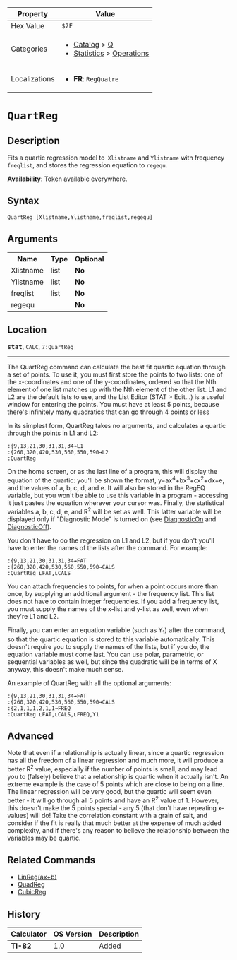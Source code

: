 | Property      | Value |
|---------------|-------|
| Hex Value     | `$2F`|
| Categories    | <ul><li>[Catalog](<../categories/Catalog.md>) > [Q](<../categories/Catalog.md#Q>)</li><li>[Statistics](<../categories/Statistics.md>) > [Operations](<../categories/Statistics.md#Operations>)</li></ul> |
| Localizations | <ul><li><b>FR</b>: `RegQuatre `</li></ul> |

# `QuartReg `

## Description
Fits a quartic regression model to` Xlistname` and `Ylistname` with frequency `freqlist`, and stores the regression equation to `regequ`.


<b>Availability</b>: Token available everywhere.

## Syntax
`QuartReg [Xlistname,Ylistname,freqlist,regequ]`

## Arguments
<table>
<tr><th>Name</th><th>Type</th><th>Optional</th></tr>

<tr><td>Xlistname</td><td>list</td><td><b>No</b></td></tr>

<tr><td>Ylistname</td><td>list</td><td><b>No</b></td></tr>

<tr><td>freqlist</td><td>list</td><td><b>No</b></td></tr>

<tr><td>regequ</td><td></td><td><b>No</b></td></tr>

</table>

## Location
<tt><kbd><b>stat</b></kbd></tt>, `CALC`, `7:QuartReg`
<hr>

The QuartReg command can calculate the best fit quartic equation through a set of points. To use it, you must first store the points to two lists: one of the x-coordinates and one of the y-coordinates, ordered so that the Nth element of one list matches up with the Nth element of the other list. L1 and L2 are the default lists to use, and the List Editor (STAT > Edit…) is a useful window for entering the points. You must have at least 5 points, because there's infinitely many quadratics that can go through 4 points or less

In its simplest form, QuartReg takes no arguments, and calculates a quartic through the points in L1 and L2:

```ti-basic
:{9,13,21,30,31,31,34→L1
:{260,320,420,530,560,550,590→L2
:QuartReg
```

On the home screen, or as the last line of a program, this will display the equation of the quartic: you'll be shown the format, y=ax<sup>4</sup>+bx<sup>3</sup>+cx<sup>2</sup>+dx+e, and the values of a, b, c, d, and e. It will also be stored in the RegEQ variable, but you won't be able to use this variable in a program - accessing it just pastes the equation wherever your cursor was. Finally, the statistical variables a, b, c, d, e, and R<sup>2</sup> will be set as well. This latter variable will be displayed only if "Diagnostic Mode" is turned on (see [DiagnosticOn](/diagnosticon) and [DiagnosticOff](/diagnosticoff)).

You don't have to do the regression on L1 and L2, but if you don't you'll have to enter the names of the lists after the command. For example:

```ti-basic
:{9,13,21,30,31,31,34→FAT
:{260,320,420,530,560,550,590→CALS
:QuartReg ʟFAT,ʟCALS
```

You can attach frequencies to points, for when a point occurs more than once, by supplying an additional argument - the frequency list. This list does not have to contain integer frequencies. If you add a frequency list, you must supply the names of the x-list and y-list as well, even when they're L1 and L2.

Finally, you can enter an equation variable (such as Y<sub>1</sub>) after the command, so that the quartic equation is stored to this variable automatically. This doesn't require you to supply the names of the lists, but if you do, the equation variable must come last. You can use polar, parametric, or sequential variables as well, but since the quadratic will be in terms of X anyway, this doesn't make much sense.

An example of QuartReg with all the optional arguments:

```ti-basic
:{9,13,21,30,31,31,34→FAT
:{260,320,420,530,560,550,590→CALS
:{2,1,1,1,2,1,1→FREQ
:QuartReg ʟFAT,ʟCALS,ʟFREQ,Y1
```

## Advanced

Note that even if a relationship is actually linear, since a quartic regression has all the freedom of a linear regression and much more, it will produce a better R<sup>2</sup> value, especially if the number of points is small, and may lead you to (falsely) believe that a relationship is quartic when it actually isn't. An extreme example is the case of 5 points which are close to being on a line. The linear regression will be very good, but the quartic will seem even better - it will go through all 5 points and have an R<sup>2</sup> value of 1. However, this doesn't make the 5 points special - any 5 (that don't have repeating x-values) will do! Take the correlation constant with a grain of salt, and consider if the fit is really that much better at the expense of much added complexity, and if there's any reason to believe the relationship between the variables may be quartic.

## Related Commands

*   [LinReg(ax+b)](/linreg-ax-b)
*   [QuadReg](/quadreg)
*   [CubicReg](/cubicreg)

## History
| Calculator | OS Version | Description |
|------------|------------|-------------|
| <b>TI-82</b> | 1.0 | Added |



